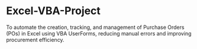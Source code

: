 # Excel-VBA-Project
To automate the creation, tracking, and management of Purchase Orders (POs) in Excel using VBA UserForms, reducing manual errors and improving procurement efficiency.
